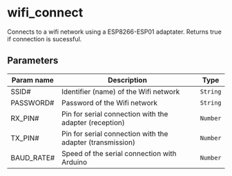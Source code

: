 wifi_connect
==========

Connects to a wifi network using a ESP8266-ESP01 adaptater. Returns true if connection is sucessful.

Parameters
----------

| Param name | Description | Type     |
 ------------|-------------|----------
| SSID#     | Identifier (name) of the Wifi network | `String` |
| PASSWORD#     | Password of the Wifi network | `String` |
| RX_PIN#     | Pin for serial connection with the adapter (reception) | `Number` |
| TX_PIN#     | Pin for serial connection with the adapter (transmission) | `Number` |
| BAUD_RATE#     | Speed of the serial connection with Arduino | `Number` |
